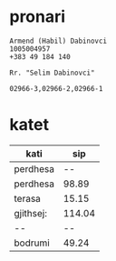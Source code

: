 # pronari

```
Armend (Habil) Dabinovci
1005004957
+383 49 184 140

Rr. "Selim Dabinovci"

02966-3,02966-2,02966-1
```

# katet


| kati | sip |
| -------------- | --------------- |
| perdhesa | -- |
| perdhesa | 98.89 |
| terasa | 15.15 |
| gjithsej: | 114.04 |
| -- | -- |
| bodrumi | 49.24 |


